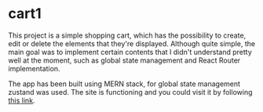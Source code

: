 # cart1

This project is a simple shopping cart, which has the possibility to create, edit or delete the elements that they're displayed. Although quite simple, the main goal was to implement certain contents that I didn't understand pretty well at the moment, such as global state management and React Router implementation. 

The app has been built using MERN stack, for global state management zustand was used. The site is functioning and you could visit it by following [this link](https://cart1-x7tq.onrender.com/).
